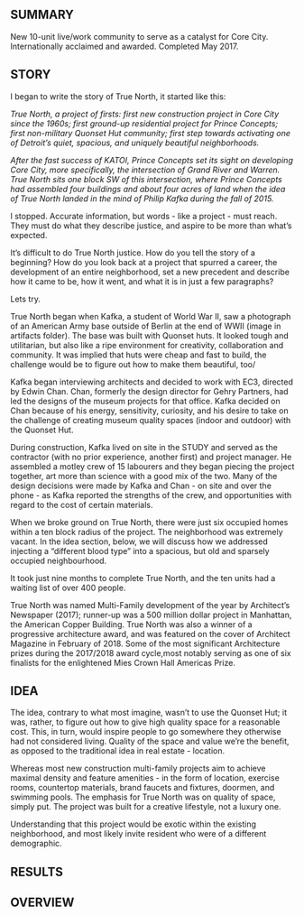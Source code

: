 ## SUMMARY

New 10-unit live/work community to serve as a catalyst for Core City. Internationally acclaimed and awarded. Completed May 2017.


## STORY

I began to write the story of True North, it started like this:

*True North, a project of firsts: first new construction project in Core City since the 1960s; first ground-up residential project for Prince Concepts; first non-military Quonset Hut community; first step towards activating one of Detroit’s quiet, spacious, and uniquely beautiful neighborhoods.*

*After the fast success of KATOI, Prince Concepts set its sight on developing Core City, more specifically, the intersection of Grand River and Warren. True North sits one block SW of this intersection, where Prince Concepts had assembled four buildings and about four acres of land when the idea of True North landed in the mind of Philip Kafka during the fall of 2015.*

I stopped. Accurate information, but words - like a project - must reach. They must do what they describe justice, and aspire to be more than what’s expected.

It’s difficult to do True North justice. How do you tell the story of a beginning? How do you look back at a project that spurred a career, the development of an entire neighborhood, set a new precedent and describe how it came to be, how it went, and what it is in just a few paragraphs?

Lets try.

True North began when Kafka, a student of World War II, saw a photograph of an American Army base outside of Berlin at the end of WWII (image in artifacts folder). The base was built with Quonset huts. It looked tough and utilitarian, but also like a ripe environment for creativity, collaboration and community. It was implied that huts were cheap and fast to build, the challenge would be to figure out how to make them beautiful, too/

Kafka began interviewing architects and decided to work with EC3, directed by Edwin Chan. Chan, formerly the design director for Gehry Partners, had led the designs of the museum projects for that office. Kafka decided on Chan because of his energy, sensitivity, curiosity, and his desire to take on the challenge of creating museum quality spaces (indoor and outdoor) with the Quonset Hut.

During construction, Kafka lived on site in the STUDY and served as the contractor (with no prior experience, another first) and project manager. He assembled a motley crew of 15 labourers and they began piecing the project together, art more than science with a good mix of the two. Many of the design decisions were made by Kafka and Chan - on site and over the phone - as Kafka reported the strengths of the crew, and opportunities with regard to the cost of certain materials.

When we broke ground on True North, there were just six occupied homes within a ten block radius of the project. The neighborhood was extremely vacant. In the idea section, below, we will discuss how we addressed injecting a “different blood type” into a spacious, but old and sparsely occupied neighbourhood.

It took just nine months to complete True North, and the ten units had a waiting list of over 400 people.

True North was named Multi-Family development of the year by Architect’s Newspaper (2017); runner-up was a 500 million dollar project in Manhattan, the American Copper Building. True North was also a winner of a progressive architecture award, and was featured on the cover of Architect Magazine in February of 2018. Some of the most significant Architecture prizes during the 2017/2018 award cycle,most notably serving as one of six finalists for the enlightened Mies Crown Hall Americas Prize.


## IDEA

The idea, contrary to what most imagine, wasn’t to use the Quonset Hut; it was, rather, to figure out how to give high quality space for a reasonable cost. This, in turn, would inspire people to go somewhere they otherwise had not considered living. Quality of the space and value we’re the benefit, as opposed to the traditional idea in real estate - location.

Whereas most new construction multi-family projects aim to achieve maximal density and feature amenities - in the form of location, exercise rooms, countertop materials, brand faucets and fixtures, doormen, and swimming pools. The emphasis for True North was on quality of space, simply put. The project was built for a creative lifestyle, not a luxury one.

Understanding that this project would be exotic within the existing neighborhood, and most likely invite resident who were of a different demographic.


## RESULTS


## OVERVIEW
